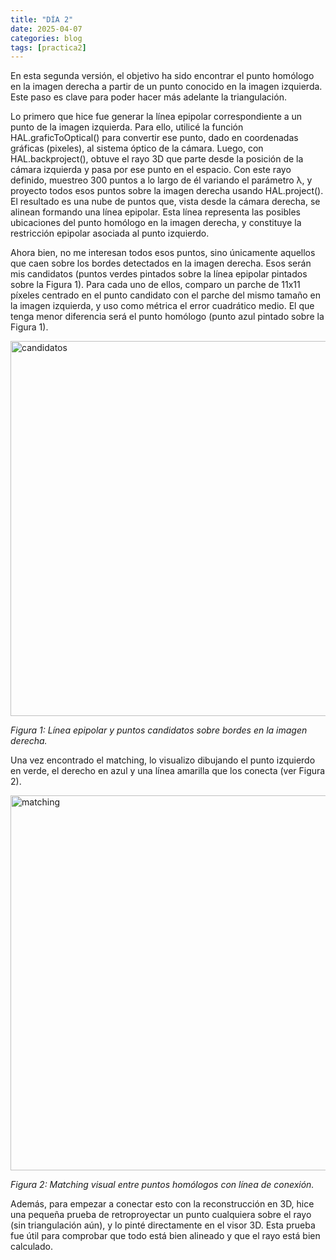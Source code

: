 ```yaml
---
title: "DÍA 2"
date: 2025-04-07
categories: blog
tags: [practica2]
---
```



En esta segunda versión, el objetivo ha sido encontrar el punto homólogo en la imagen derecha a partir de un punto conocido en la imagen izquierda. Este paso es clave para poder hacer más adelante la triangulación.

Lo primero que hice fue generar la línea epipolar correspondiente a un punto de la imagen izquierda. Para ello, utilicé la función HAL.graficToOptical() para convertir ese punto, dado en coordenadas gráficas (pixeles), al sistema óptico de la cámara. Luego, con HAL.backproject(), obtuve el rayo 3D que parte desde la posición de la cámara izquierda y pasa por ese punto en el espacio. Con este rayo definido, muestreo 300 puntos a lo largo de él variando el parámetro λ, y proyecto todos esos puntos sobre la imagen derecha usando HAL.project(). El resultado es una nube de puntos que, vista desde la cámara derecha, se alinean formando una línea epipolar. Esta línea representa las posibles ubicaciones del punto homólogo en la imagen derecha, y constituye la restricción epipolar asociada al punto izquierdo.

Ahora bien, no me interesan todos esos puntos, sino únicamente aquellos que caen sobre los bordes detectados en la imagen derecha. Esos serán mis candidatos (puntos verdes pintados sobre la línea epipolar pintados sobre la Figura 1). Para cada uno de ellos, comparo un parche de 11x11 píxeles centrado en el punto candidato con el parche del mismo tamaño en la imagen izquierda, y uso como métrica el error cuadrático medio. El que tenga menor diferencia será el punto homólogo (punto azul pintado sobre la Figura 1).

<img src="{{ '/imagenes/candidatos.png' | relative_url }}" alt="candidatos" width="600">
<p><em>Figura 1: Línea epipolar y puntos candidatos sobre bordes en la imagen derecha.</em></p>

Una vez encontrado el matching, lo visualizo dibujando el punto izquierdo en verde, el derecho en azul y una línea amarilla que los conecta (ver Figura 2). 

<img src="{{ '/imagenes/matching.png' | relative_url }}" alt="matching" width="600">
<p><em>Figura 2: Matching visual entre puntos homólogos con línea de conexión.</em></p>


Además, para empezar a conectar esto con la reconstrucción en 3D, hice una pequeña prueba de retroproyectar un punto cualquiera sobre el rayo (sin triangulación aún), y lo pinté directamente en el visor 3D. Esta prueba fue útil para comprobar que todo está bien alineado y que el rayo está bien calculado.







